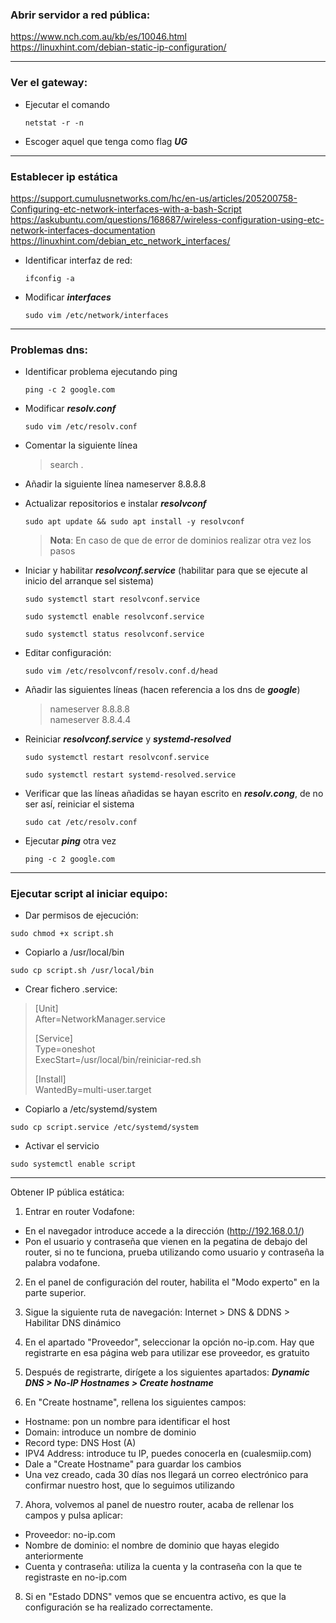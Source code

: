 ### Abrir servidor a red pública:
 https://www.nch.com.au/kb/es/10046.html \
 https://linuxhint.com/debian-static-ip-configuration/

------------------------------------------------------------------------------------
### Ver el gateway:
* Ejecutar el comando
	~~~
	netstat -r -n
	~~~

* Escoger aquel que tenga como flag ***UG***

------------------------------------------------------------------------------------
### Establecer ip estática

https://support.cumulusnetworks.com/hc/en-us/articles/205200758-Configuring-etc-network-interfaces-with-a-bash-Script
https://askubuntu.com/questions/168687/wireless-configuration-using-etc-network-interfaces-documentation
https://linuxhint.com/debian_etc_network_interfaces/

* Identificar interfaz de red:
	~~~
	ifconfig -a
	~~~

* Modificar ***interfaces***
	~~~
	sudo vim /etc/network/interfaces
	~~~

------------------------------------------------------------------------------------
### Problemas dns:

* Identificar problema ejecutando ping
	~~~
	ping -c 2 google.com
	~~~

* Modificar ***resolv.conf***
	~~~
	sudo vim /etc/resolv.conf
	~~~

* Comentar la siguiente línea
	> search .

* Añadir la siguiente línea
	nameserver 8.8.8.8
	
* Actualizar repositorios e instalar ***resolvconf***
	~~~
	sudo apt update && sudo apt install -y resolvconf
	~~~
	> **Nota**: En caso de que de error de dominios realizar otra vez los pasos

* Iniciar y habilitar ***resolvconf.service*** (habilitar para que se ejecute al inicio del arranque sel sistema)
	~~~
	sudo systemctl start resolvconf.service
	~~~
	~~~
	sudo systemctl enable resolvconf.service
	~~~
	~~~
	sudo systemctl status resolvconf.service
	~~~

* Editar configuración:
	~~~
	sudo vim /etc/resolvconf/resolv.conf.d/head
	~~~

* Añadir las siguientes líneas (hacen referencia a los dns de ***google***)
	> nameserver 8.8.8.8\
	> nameserver 8.8.4.4

* Reiniciar ***resolvconf.service*** y ***systemd-resolved***
	~~~
	sudo systemctl restart resolvconf.service
	~~~
	~~~
	sudo systemctl restart systemd-resolved.service
	~~~
	
* Verificar que las líneas añadidas se hayan escrito en ***resolv.cong***, de no ser así, reiniciar el sistema
	~~~
	sudo cat /etc/resolv.conf
	~~~

* Ejecutar ***ping*** otra vez
	~~~
	ping -c 2 google.com
	~~~

------------------------------------------------------------------------------------
### Ejecutar script al iniciar equipo:

* Dar permisos de ejecución:
~~~
sudo chmod +x script.sh
~~~

* Copiarlo a /usr/local/bin
~~~
sudo cp script.sh /usr/local/bin
~~~

* Crear fichero .service:
>	[Unit] \
>	After=NetworkManager.service
>
>	[Service] \
>	Type=oneshot \
>	ExecStart=/usr/local/bin/reiniciar-red.sh
>	
>	[Install] \
>	WantedBy=multi-user.target

* Copiarlo a /etc/systemd/system
~~~
sudo cp script.service /etc/systemd/system
~~~

* Activar el servicio
~~~
sudo systemctl enable script
~~~

------------------------------------------------------------------------------------
Obtener IP pública estática:

1. Entrar en router Vodafone:
* En el navegador introduce accede a la dirección (http://192.168.0.1/)
* Pon el usuario y contraseña que vienen en la pegatina de debajo del router, si no te funciona, prueba utilizando como usuario y contraseña la palabra vodafone.


2. En el panel de configuración del router, habilita el "Modo experto" en la parte superior.


3. Sigue la siguiente ruta de navegación: Internet > DNS & DDNS > Habilitar DNS dinámico


4. En el apartado "Proveedor", seleccionar la opción no-ip.com. Hay que registrarte en esa página web para utilizar ese proveedor, es gratuito


5. Después de registrarte, dirígete a los siguientes apartados: 
	***Dynamic DNS > No-IP Hostnames > Create hostname***


6. En "Create hostname", rellena los siguientes campos:
* Hostname: pon un nombre para identificar el host
* Domain: introduce un nombre de dominio
* Record type: DNS Host (A)
* IPV4 Address: introduce tu IP, puedes conocerla en (cualesmiip.com)
* Dale a "Create Hostname" para guardar los cambios
* Una vez creado, cada 30 días nos llegará un correo electrónico para confirmar nuestro host, que lo seguimos utilizando


7. Ahora, volvemos al panel de nuestro router, acaba de rellenar los campos y pulsa aplicar:
* Proveedor: no-ip.com
* Nombre de dominio: el nombre de dominio que hayas elegido anteriormente
* Cuenta y contraseña: utiliza la cuenta y la contraseña con la que te registraste en no-ip.com


8. Si en "Estado DDNS" vemos que se encuentra activo, es que la configuración se ha realizado correctamente.

